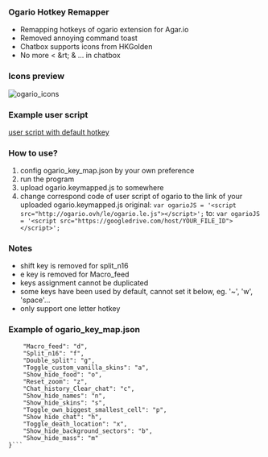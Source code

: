 ### Ogario Hotkey Remapper
- Remapping hotkeys of ogario extension for Agar.io
- Removed annoying command toast
- Chatbox supports icons from HKGolden
- No more &lt; &rt; &amp; ... in chatbox

### Icons preview
![ogario_icons](https://s31.postimg.org/yybh5zjx7/ogario_icons.png)

### Example user script
[user script with default hotkey](http://pastebin.com/sviL1qr4)

### How to use?
1. config ogario_key_map.json by your own preference
2. run the program
3. upload ogario.keymapped.js to somewhere
4. change correspond code of user script of ogario to the link of your uploaded ogario.keymapped.js
   original: ```var ogarioJS = '<script src="http://ogario.ovh/le/ogario.le.js"></script>';```
   to:       ```var ogarioJS = '<script src="https://googledrive.com/host/YOUR_FILE_ID"></script>';```

### Notes
- shift key is removed for split_n16
- e key is removed for Macro_feed
- keys assignment cannot be duplicated
- some keys have been used by default, cannot set it below, eg. '~', 'w', 'space'...
- only support one letter hotkey

### Example of ogario_key_map.json
```{
	"Macro_feed": "d",
	"Split_n16": "f",
	"Double_split": "g",
	"Toggle_custom_vanilla_skins": "a",
	"Show_hide_food": "o",
	"Reset_zoom": "z",
	"Chat_history_Clear_chat": "c",
	"Show_hide_names": "n",
	"Show_hide_skins": "s",
	"Toggle_own_biggest_smallest_cell": "p",
	"Show_hide_chat": "h",
	"Toggle_death_location": "x",
	"Show_hide_background_sectors": "b",
	"Show_hide_mass": "m"
}```
